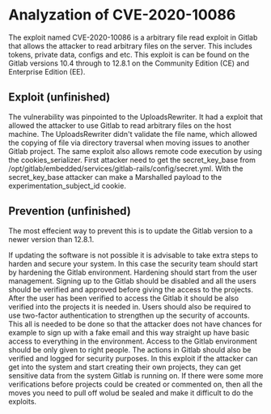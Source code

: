 # Analyzation of CVE-2020-10086
The exploit named CVE-2020-10086 is a arbitrary file read exploit in Gitlab that allows the attacker to read arbitrary files on the server. This includes tokens, private data, configs and etc.
This exploit is can be found on the Gitlab versions 10.4 through to 12.8.1 on the Community Edition (CE) and Enterprise Edition (EE).

## Exploit (unfinished)
The vulnerability was pinpointed to the UploadsRewriter. 
It had a exploit that allowed the attacker to use Gitlab to read arbitrary files on the host machine.
The UploadsRewriter didn't validate the file name, which allowed the copying of file via directory traversal when moving issues to another Gitlab project.
The same exploit also allows remote code execution by using the cookies_serializer. First attacker need to get the secret_key_base from /opt/gitlab/embedded/services/gitlab-rails/config/secret.yml. With the secret_key_base attacker can make a Marshalled payload to the experimentation_subject_id cookie. 
## Prevention (unfinished)
The most effecient way to prevent this is to update the Gitlab version to a newer version than 12.8.1. 

If updating the software is not possible it is advisable to take extra steps to harden and secure your system. 
In this case the security team should start by hardening the Gitlab environment.
Hardening should start from the user management. Signing up to the Gitlab should be disabled and all the users should be verified and approved before giving the access to the projects. 
After the user has been verified to access the Gitlab it should be also verified into the projects it is needed in. Users should also be required to use two-factor authentication to strengthen up the security of accounts.
This all is needed to be done so that the attacker does not have chances for example to sign up with a fake email and this way straight up have basic access to everything in the environment. Access to the Gitlab environment should be only given to right people. 
The actions in Gitlab should also be verified and logged for security purposes. 
In this exploit if the attacker can get into the system and start creating their own projects, they can get sensitive data from the system Gitlab is running on. If there were some more verifications before projects could be created or commented on, then all the moves you need to pull off wolud be sealed and make it difficult to do the exploits.

